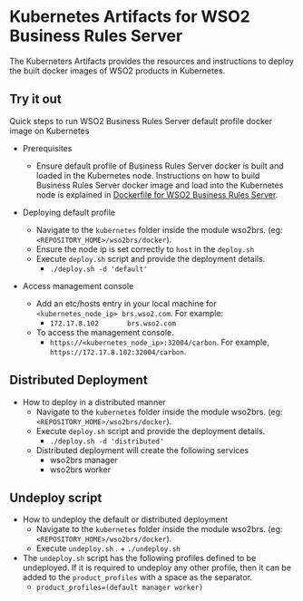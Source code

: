 # Kubernetes Artifacts for WSO2 Business Rules Server #
The Kuberneters Artifacts provides the resources and instructions to deploy the built docker images of WSO2 products in Kubernetes.

## Try it out
Quick steps to run WSO2 Business Rules Server default profile docker image on Kubernetes

* Prerequisites
    - Ensure default profile of Business Rules Server docker is built and loaded in the Kubernetes node.
    Instructions on how to build Business Rules Server docker image and load into the Kubernetes node is explained in [Dockerfile for WSO2 Business Rules Server](https://github.com/wso2/kubernetes-artifacts/tree/master/wso2brs/docker/README.md#building-the-docker-images).

* Deploying default profile
    - Navigate to the `kubernetes` folder inside the module wso2brs. (eg: `<REPOSITORY_HOME>/wso2brs/docker`). 
    - Ensure the node ip is set correctly to `host` in the `deploy.sh`
    - Execute `deploy.sh` script and provide the deployment details.
        + `./deploy.sh -d 'default'`

* Access management console
    - Add an etc/hosts entry in your local machine for `<kubernetes_node_ip> brs.wso2.com`. For example:
        + `172.17.8.102       brs.wso2.com`
    - To access the management console.
        +  `https://<kubernetes_node_ip>:32004/carbon`. For example, `https://172.17.8.102:32004/carbon`.

## Distributed Deployment

* How to deploy in a distributed manner
    - Navigate to the `kubernetes` folder inside the module wso2brs. (eg: `<REPOSITORY_HOME>/wso2brs/docker`).
    - Execute `deploy.sh` script and provide the deployment details.
        + `./deploy.sh -d 'distributed'`
    - Distributed deployment will create the following services
        + wso2brs manager
        + wso2brs worker 
    
## Undeploy script

* How to undeploy the default or distributed deployment
    - Navigate to the `kubernetes` folder inside the module wso2brs. (eg: `<REPOSITORY_HOME>/wso2brs/docker`).
    - Execute `undeploy.sh` .
          + `./undeploy.sh`           
* The `undeploy.sh` script has the following profiles defined to be undeployed. If it is required to undeploy any other profile, then it can be added to the `product_profiles` with a space as the separator.
    - `product_profiles=(default manager worker)`
